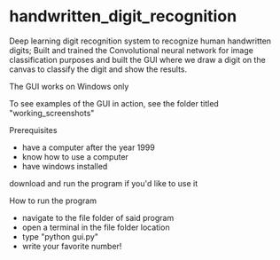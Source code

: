 # handwritten_digit_recognition
Deep learning digit recognition system to recognize human handwritten digits;
Built and trained the Convolutional neural network for image classification purposes and
built the GUI where we draw a digit on the canvas to classify the digit and show the results.

The GUI works on Windows only

To see examples of the GUI in action, see the folder titled "working_screenshots"

Prerequisites 
- have a computer after the year 1999
- know how to use a computer
- have windows installed

download and run the program if you'd like to use it

How to run the program
- navigate to the file folder of said program
- open a terminal in the file folder location
- type "python gui.py"
- write your favorite number!
